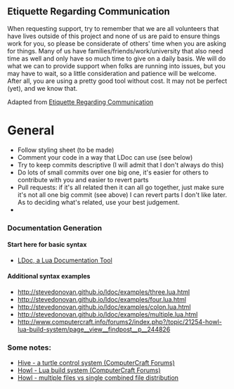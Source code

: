 ## Etiquette Regarding Communication
When requesting support, try to remember that we are all volunteers that have lives outside of this project and none of us are paid to ensure things work for you, so please be considerate of others' time when you are asking for things. Many of us have families/friends/work/university that also need time as well and only have so much time to give on a daily basis. We will do what we can to provide support when folks are running into issues, but you may have to wait, so a little consideration and patience will be welcome. After all, you are using a pretty good tool without cost. It may not be perfect (yet), and we know that.

Adapted from [Etiquette Regarding Communication](https://github.com/chocolatey/choco#etiquette-regarding-communication)

# General
* Follow styling sheet (to be made)
* Comment your code in a way that LDoc can use (see below)
* Try to keep commits descriptive (I will admit that I don't always do this)
* Do lots of small commits over one big one, it's easier for others to contribute with you and easier to revert parts
* Pull requests: if it's all related then it can all go together, just make sure it's not all one big commit (see above) I can revert parts I don't like later. As to deciding what's related, use your best judgement.
* 

### Documentation Generation

#### Start here for basic syntax
 * [LDoc, a Lua Documentation Tool](http://stevedonovan.github.io/ldoc/manual/doc.md.html)

#### Additional syntax examples
 * http://stevedonovan.github.io/ldoc/examples/three.lua.html
 * http://stevedonovan.github.io/ldoc/examples/four.lua.html
 * http://stevedonovan.github.io/ldoc/examples/colon.lua.html
 * http://stevedonovan.github.io/ldoc/examples/multiple.lua.html
 * http://www.computercraft.info/forums2/index.php?/topic/21254-howl-lua-build-system/page__view__findpost__p__244826

### Some notes:
 * [Hive - a turtle control system (ComputerCraft Forums)](http://www.computercraft.info/forums2/index.php?/topic/22421-wip-mit-hive-a-turtle-control-system)
 * [Howl - Lua build system (ComputerCraft Forums)](http://www.computercraft.info/forums2/index.php?/topic/21254-howl-lua-build-system/)
 * [Howl - multiple files vs single combined file distribution](http://www.computercraft.info/forums2/index.php?/topic/24639-howl-multiple-files-vs-single-combined-file-distribution/)
